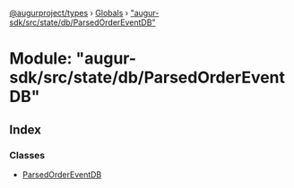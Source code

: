 [@augurproject/types](../README.md) › [Globals](../globals.md) › ["augur-sdk/src/state/db/ParsedOrderEventDB"](_augur_sdk_src_state_db_parsedordereventdb_.md)

# Module: "augur-sdk/src/state/db/ParsedOrderEventDB"

## Index

### Classes

* [ParsedOrderEventDB](../classes/_augur_sdk_src_state_db_parsedordereventdb_.parsedordereventdb.md)
